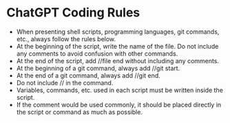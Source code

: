 # ChatGPT Coding Rules

- When presenting shell scripts, programming languages, git commands, etc., always follow the rules below.
- At the beginning of the script, write the name of the file. Do not include any comments to avoid confusion with other commands.
- At the end of the script, add //file end without including any comments.
- At the beginning of a git command, always add //git start.
- At the end of a git command, always add //git end.
- Do not include // in the command.
- Variables, commands, etc. used in each script must be written inside the script.
- If the comment would be used commonly, it should be placed directly in the script or command as much as possible.

